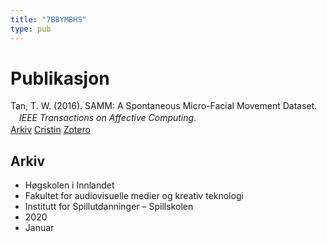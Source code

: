 ```yaml
---
title: "7BBYMBHS"
type: pub
---
```

<h1>Publikasjon</h1>
<article id="csl-bib-container-7BBYMBHS" class="csl-bib-container">
  <div class="csl-bib-body" style="line-height: 1.35; padding-left: 1em; text-indent:-1em;">
  <div class="csl-entry">Tan, T. W. (2016). SAMM: A Spontaneous Micro-Facial Movement Dataset. <i>IEEE Transactions on Affective Computing</i>.</div>
</div>
  <div class="csl-bib-buttons">
    <a href="#taxonomy-article-7BBYMBHS" class="csl-bib-button">Arkiv</a>
    <a href="https://app.cristin.no/results/show.jsf?id=1766314" alt="Cristin URL" class="csl-bib-button">Cristin</a>
    <a href="http://zotero.org/groups/5402882/items/7BBYMBHS" alt="Zotero URL" class="csl-bib-button">Zotero</a>
  </div>
  <div id="csl-bib-meta-container-7BBYMBHS"></div>
</article>
<div id="csl-bib-meta-7BBYMBHS" class="csl-bib-meta">
  <article id="taxonomy-article-7BBYMBHS" class="taxonomy-article">
    <h1>Arkiv</h1>
    <ul>
      <li>Høgskolen i Innlandet</li>
      <li>Fakultet for audiovisuelle medier og kreativ teknologi</li>
      <li>Institutt for Spillutdanninger – Spillskolen</li>
      <li>2020</li>
      <li>Januar</li>
    </ul>
  </article>
</div>
